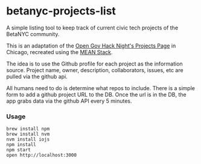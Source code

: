 betanyc-projects-list
=====================

A simple listing tool to keep track of current civic tech projects of the BetaNYC community.

This is an adaptation of the [Open Gov Hack Night's Projects Page](https://github.com/open-city/open-gov-hack-night) in Chicago, recreated using the [MEAN Stack](http://www.mean.io).

The idea is to use the Github profile for each project as the information source.  Project name, owner, description, collaborators, issues, etc are pulled via the github api.

All humans need to do is determine what repos to include.  There is a simple form to add a github project URL to the DB.  Once the url is in the DB, the app grabs data via the github API every 5 minutes.



### Usage

```
brew install npm
brew install nvm
nvm install iojs
npm install
npm start
open http://localhost:3000
```
